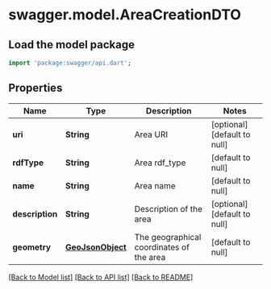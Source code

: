 # swagger.model.AreaCreationDTO

## Load the model package
```dart
import 'package:swagger/api.dart';
```

## Properties
Name | Type | Description | Notes
------------ | ------------- | ------------- | -------------
**uri** | **String** | Area URI | [optional] [default to null]
**rdfType** | **String** | Area rdf_type | [default to null]
**name** | **String** | Area name | [default to null]
**description** | **String** | Description of the area | [optional] [default to null]
**geometry** | [**GeoJsonObject**](GeoJsonObject.md) | The geographical coordinates of the area | [default to null]

[[Back to Model list]](../README.md#documentation-for-models) [[Back to API list]](../README.md#documentation-for-api-endpoints) [[Back to README]](../README.md)


